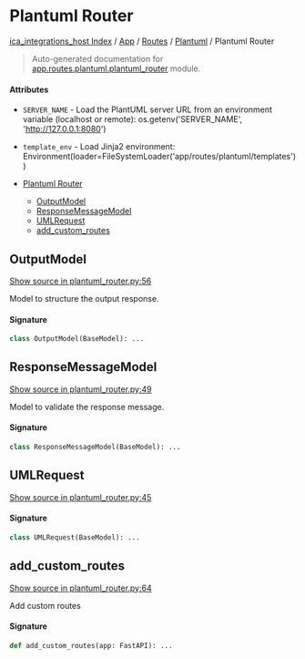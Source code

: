 # Plantuml Router

[ica_integrations_host Index](../../../README.md#ica_integrations_host-index) / [App](../../index.md#app) / [Routes](../index.md#routes) / [Plantuml](./index.md#plantuml) / Plantuml Router

> Auto-generated documentation for [app.routes.plantuml.plantuml_router](https://github.ibm.com/destiny/ica_integrations_host/blob/main/app/routes/plantuml/plantuml_router.py) module.

#### Attributes

- `SERVER_NAME` - Load the PlantUML server URL from an environment variable (localhost or remote): os.getenv('SERVER_NAME', 'http://127.0.0.1:8080')

- `template_env` - Load Jinja2 environment: Environment(loader=FileSystemLoader('app/routes/plantuml/templates'))


- [Plantuml Router](#plantuml-router)
  - [OutputModel](#outputmodel)
  - [ResponseMessageModel](#responsemessagemodel)
  - [UMLRequest](#umlrequest)
  - [add_custom_routes](#add_custom_routes)

## OutputModel

[Show source in plantuml_router.py:56](https://github.ibm.com/destiny/ica_integrations_host/blob/main/app/routes/plantuml/plantuml_router.py#L56)

Model to structure the output response.

#### Signature

```python
class OutputModel(BaseModel): ...
```



## ResponseMessageModel

[Show source in plantuml_router.py:49](https://github.ibm.com/destiny/ica_integrations_host/blob/main/app/routes/plantuml/plantuml_router.py#L49)

Model to validate the response message.

#### Signature

```python
class ResponseMessageModel(BaseModel): ...
```



## UMLRequest

[Show source in plantuml_router.py:45](https://github.ibm.com/destiny/ica_integrations_host/blob/main/app/routes/plantuml/plantuml_router.py#L45)

#### Signature

```python
class UMLRequest(BaseModel): ...
```



## add_custom_routes

[Show source in plantuml_router.py:64](https://github.ibm.com/destiny/ica_integrations_host/blob/main/app/routes/plantuml/plantuml_router.py#L64)

Add custom routes

#### Signature

```python
def add_custom_routes(app: FastAPI): ...
```
